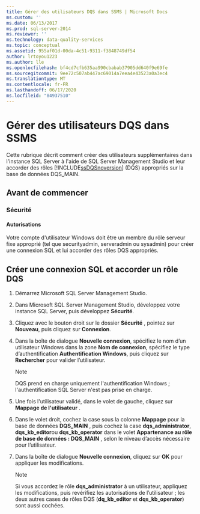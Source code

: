 ```yaml
---
title: Gérer des utilisateurs DQS dans SSMS | Microsoft Docs
ms.custom: ''
ms.date: 06/13/2017
ms.prod: sql-server-2014
ms.reviewer: ''
ms.technology: data-quality-services
ms.topic: conceptual
ms.assetid: 955af01d-00da-4c51-9311-f3848749df54
author: lrtoyou1223
ms.author: lle
ms.openlocfilehash: bf4cd7cfb635aa990cbabab37905dd640f9e69fe
ms.sourcegitcommit: 9ee72c507ab447ac69014a7eea4e43523a0a3ec4
ms.translationtype: MT
ms.contentlocale: fr-FR
ms.lasthandoff: 06/17/2020
ms.locfileid: "84937510"
---
```

# <a name="manage-dqs-users-in-ssms"></a>Gérer des utilisateurs DQS dans SSMS
  Cette rubrique décrit comment créer des utilisateurs supplémentaires dans l'instance SQL Server à l'aide de SQL Server Management Studio et leur accorder des rôles [!INCLUDE[ssDQSnoversion](../includes/ssdqsnoversion-md.md)] (DQS) appropriés sur la base de données DQS_MAIN.  
  
##  <a name="before-you-begin"></a><a name="BeforeYouBegin"></a> Avant de commencer  
  
###  <a name="security"></a><a name="Security"></a> Sécurité  
  
####  <a name="permissions"></a><a name="Permissions"></a> Autorisations  
 Votre compte d'utilisateur Windows doit être un membre du rôle serveur fixe approprié (tel que securityadmin, serveradmin ou sysadmin) pour créer une connexion SQL et lui accorder des rôles DQS appropriés.  
  
##  <a name="create-a-sql-login-and-grant-dqs-role"></a><a name="GrantRoles"></a>Créer une connexion SQL et accorder un rôle DQS  
  
1.  Démarrez Microsoft SQL Server Management Studio.  
  
2.  Dans Microsoft SQL Server Management Studio, développez votre instance SQL Server, puis développez **Sécurité**.  
  
3.  Cliquez avec le bouton droit sur le dossier **Sécurité** , pointez sur **Nouveau**, puis cliquez sur **Connexion**.  
  
4.  Dans la boîte de dialogue **Nouvelle connexion**, spécifiez le nom d’un utilisateur Windows dans la zone **Nom de connexion**, spécifiez le type d’authentification **Authentification Windows**, puis cliquez sur **Rechercher** pour valider l’utilisateur.  
  
    > [!NOTE]  
    >  DQS prend en charge uniquement l'authentification Windows ; l'authentification SQL Server n'est pas prise en charge.  
  
5.  Une fois l'utilisateur validé, dans le volet de gauche, cliquez sur **Mappage de l'utilisateur** .  
  
6.  Dans le volet droit, cochez la case sous la colonne **Mappage** pour la base de données **DQS_MAIN** , puis cochez la case **dqs_administrator**, **dqs_kb_editor**ou **dqs_kb_operator** dans le volet **Appartenance au rôle de base de données : DQS_MAIN** , selon le niveau d’accès nécessaire pour l’utilisateur.  
  
7.  Dans la boîte de dialogue **Nouvelle connexion**, cliquez sur **OK** pour appliquer les modifications.  
  
    > [!NOTE]  
    >  Si vous accordez le rôle **dqs_administrator** à un utilisateur, appliquez les modifications, puis revérifiez les autorisations de l’utilisateur ; les deux autres cases de rôles DQS (**dq_kb_editor** et **dqs_kb_operator**) sont aussi cochées.  
  
  
